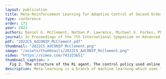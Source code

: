 ```yaml
---
layout: publication
title: Meta-Reinforcement Learning for Adaptive Control of Second Order Systems
type: conference
order: 171
year: 2022
authors: Daniel G. McClement, Nathan P. Lawrence, Michael G. Forbes, Philip D. Loewen, Johan U. Backström, R. Bhushan Gopaluni
journal: In Proceedings of the 7th International Symposium on Advanced Control of Industrial Processes (AdCONIP)
pdf: "2022C5_AdCONIP_McClement.pdf"
thumbnail: "2022C5_AdCONIP_McClement.png"
image: "/assets/thumbnails/2022C5_AdCONIP_McClement.png"
video: "https://vimeo.com/743323651"
thumbnail_caption: >
  Fig 2. The structure of the RL agent. The control policy used online is shown in the grey box while the critic used during offline training is shown in green.
description: Meta-learning is a branch of machine learning which aims to synthesize data from a distribution of related tasks to efficiently solve new ones. In process control, many systems have similar and well-understood dynamics, which suggests it is feasible to create a generalizable controller through meta-learning. In this work, we formulate a meta reinforcement learning (meta-RL) control strategy that takes advantage of known, offline information for training, such as a model structure. The meta-RL agent is trained over a distribution of model parameters, rather than a single model, enabling the agent to automatically adapt to changes in the process dynamics while maintaining performance. A key design element is the ability to leverage model-based information offline during training, while maintaining a model-free policy structure for interacting with new environments. Our previous work has demonstrated how this approach can be applied to the industrially-relevant problem of tuning proportional-integral controllers to control first order processes. In this work, we briefly reintroduce our methodology and demonstrate how it can be extended to proportional-integral-derivative controllers and second order systems.
---
```


